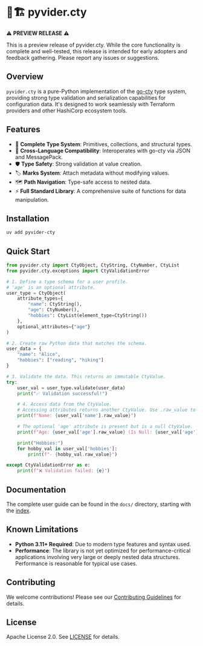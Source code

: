 # 🐍🏗️ pyvider.cty

⚠️ **PREVIEW RELEASE** ⚠️

This is a preview release of pyvider.cty. While the core functionality is complete and well-tested, this release is intended for early adopters and feedback gathering. Please report any issues or suggestions.

## Overview

`pyvider.cty` is a pure-Python implementation of the [go-cty](https://github.com/zclconf/go-cty) type system, providing strong type validation and serialization capabilities for configuration data. It's designed to work seamlessly with Terraform providers and other HashiCorp ecosystem tools.

## Features

- 🎯 **Complete Type System**: Primitives, collections, and structural types.
- 🔄 **Cross-Language Compatibility**: Interoperates with go-cty via JSON and MessagePack.
- 🛡️ **Type Safety**: Strong validation at value creation.
- 🏷️ **Marks System**: Attach metadata without modifying values.
- 🗺️ **Path Navigation**: Type-safe access to nested data.
- ⚡ **Full Standard Library**: A comprehensive suite of functions for data manipulation.

## Installation

```bash
uv add pyvider-cty
```

## Quick Start

```python
from pyvider.cty import CtyObject, CtyString, CtyNumber, CtyList
from pyvider.cty.exceptions import CtyValidationError

# 1. Define a type schema for a user profile.
# 'age' is an optional attribute.
user_type = CtyObject(
    attribute_types={
        "name": CtyString(),
        "age": CtyNumber(),
        "hobbies": CtyList(element_type=CtyString())
    },
    optional_attributes={"age"}
)

# 2. Create raw Python data that matches the schema.
user_data = {
    "name": "Alice",
    "hobbies": ["reading", "hiking"]
}

# 3. Validate the data. This returns an immutable CtyValue.
try:
    user_val = user_type.validate(user_data)
    print("✅ Validation successful!")

    # 4. Access data from the CtyValue.
    # Accessing attributes returns another CtyValue. Use .raw_value to get the Python type.
    print(f"Name: {user_val['name'].raw_value}")

    # The optional 'age' attribute is present but is a null CtyValue.
    print(f"Age: {user_val['age'].raw_value} (Is Null: {user_val['age'].is_null})")

    print("Hobbies:")
    for hobby_val in user_val['hobbies']:
        print(f"- {hobby_val.raw_value}")

except CtyValidationError as e:
    print(f"❌ Validation failed: {e}")
```

## Documentation

The complete user guide can be found in the `docs/` directory, starting with the [index](docs/index.md).

## Known Limitations

- **Python 3.11+ Required**: Due to modern type features and syntax used.
- **Performance**: The library is not yet optimized for performance-critical applications involving very large or deeply nested data structures. Performance is reasonable for typical use cases.

## Contributing

We welcome contributions! Please see our [Contributing Guidelines](CONTRIBUTING.md) for details.

## License

Apache License 2.0. See [LICENSE](LICENSE) for details.
